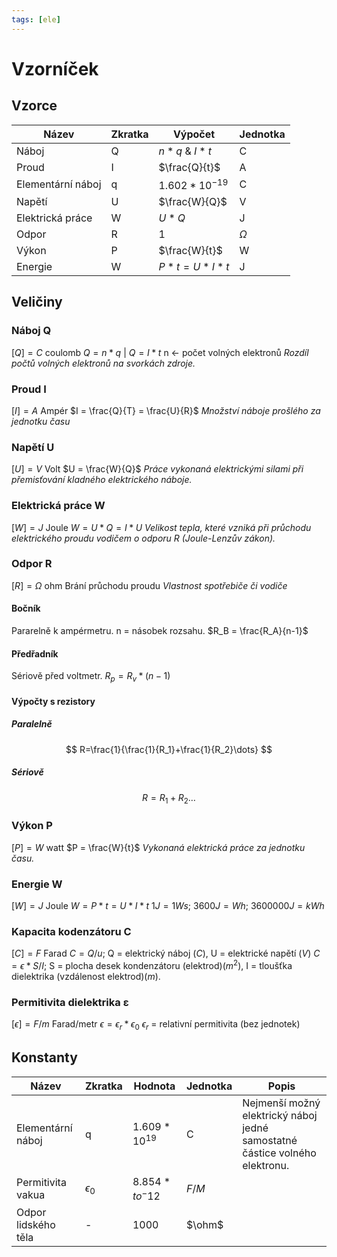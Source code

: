 ```yaml
---
tags: [ele]
---
```

# Vzorníček
## Vzorce
| Název             | Zkratka | Výpočet            | Jednotka |
| ----------------- | ------- | ------------------ | -------- |
| Náboj             | Q       | $n * q$ & $I * t$  | C        |
| Proud             | I       | $\frac{Q}{t}$      | A        |
| Elementární náboj | q       | $1.602 * 10^{-19}$ | C        |
| Napětí            | U       | $\frac{W}{Q}$      | V        |
| Elektrická práce  | W       | $U * Q$            | J        |
| Odpor             | R       | 1                  | $\Omega$ |
| Výkon             | P       | $\frac{W}{t}$      | W        |
| Energie           | W       | $P*t=U*I*t$        | J         |
## Veličiny
### Náboj Q
$[Q] = C$ coulomb
$Q = n * q$ | $Q = I * t$
n <- počet volných elektronů
*Rozdíl počtů volných elektronů na svorkách zdroje.*
### Proud I
$[I] = A$ Ampér
$I = \frac{Q}{T} = \frac{U}{R}$
*Množství náboje prošlého za jednotku času*
### Napětí U
$[U] = V$ Volt
$U = \frac{W}{Q}$
*Práce vykonaná elektrickými silami při přemisťování kladného elektrického náboje.*
### Elektrická práce W
$[W] = J$ Joule
$W = U * Q = I * U$
*Velikost tepla, které vzniká při průchodu elektrického proudu vodičem o odporu R (Joule-Lenzův zákon).*
### Odpor R
$[R] = \Omega$ ohm
Brání průchodu proudu
*Vlastnost spotřebiče či vodiče*
#### Bočník
Pararelně k ampérmetru.
n = násobek rozsahu.
$R_B = \frac{R_A}{n-1}$
#### Předřadník
Sériově před voltmetr.
$R_p = R_v * (n-1)$
#### Výpočty s rezistory
##### Paralelně
$$
R=\frac{1}{\frac{1}{R_1}+\frac{1}{R_2}\dots}
$$
##### Sériově
$$
R = R_1 + R_2 \dots
$$
### Výkon P
$[P] = W$ watt
$P = \frac{W}{t}$
*Vykonaná elektrická práce za jednotku času.*
### Energie W
$[W] = J$ Joule
$W = P * t = U * I * t$
$1J = 1Ws$; $3600J = Wh$; $3600000J = kWh$
### Kapacita kodenzátoru C
$[C] = F$ Farad
$C = Q/u$; Q = elektrický náboj ($C$), U = elektrické napětí ($V$)
$C = \epsilon * S/I$; S = plocha desek kondenzátoru (elektrod)($m^2$), I = tloušťka dielektrika (vzdálenost elektrod)($m$).
### Permitivita dielektrika ε
$[\epsilon] = F/m$ Farad/metr
$\epsilon = \epsilon_r * \epsilon_0$
$\epsilon_r$ = relativní permitivita (bez jednotek)
## Konstanty
| Název               | Zkratka      | Hodnota           | Jednotka | Popis                                                                       |
| ------------------- | ------------ | ----------------- | -------- | --------------------------------------------------------------------------- |
| Elementární náboj   | q            | $1.609 * 10^{19}$ | C        | Nejmenší možný elektrický náboj jedné samostatné částice volného elektronu. |
| Permitivita vakua   | $\epsilon_0$ | $8.854*to^-12$    | $F/M$    |                                                                             |
| Odpor lidského těla | -            | $1000$            | $\ohm$   |                                                                             |

